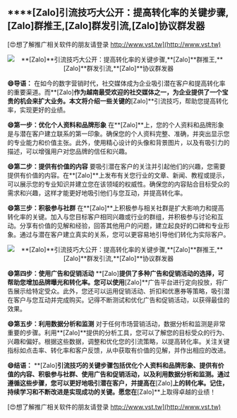 ## ****[Zalo]**引流技巧大公开：提高转化率的关键步骤,**[Zalo]**群推王,**[Zalo]**群发引流,**[Zalo]**协议群发器**

[😍想了解推广相关软件的朋友请登录 http://www.vst.tw](http://www.vst.tw)

 <center><img src="https://vst.tw/MP4/tuiguang/png/8.png" alt="**[Zalo]**引流技巧大公开：提高转化率的关键步骤,**[Zalo]**群推王,**[Zalo]**群发引流,**[Zalo]**协议群发器"></center>

**😄导语：**
在如今的数字营销时代，社交媒体成为企业吸引潜在客户和提高转化率的重要渠道。而**[Zalo]**作为越南最受欢迎的社交媒体之一，为企业提供了一个宝贵的机会来扩大业务。本文将介绍一些关键的**[Zalo]**引流技巧，帮助您提高转化率，实现更好的业绩。

**😄第一步：优化个人资料和品牌形象**
在**[Zalo]**上，您的个人资料和品牌形象是与潜在客户建立联系的第一印象。确保您的个人资料完整、准确，并突出显示您的专业能力和价值主张。此外，使用精心设计的头像和背景图片，以及有吸引力的描述，可以增强用户对您品牌的信任和兴趣。

**😄第二步：提供有价值的内容**
要吸引潜在客户的关注并引起他们的兴趣，您需要提供有价值的内容。在**[Zalo]**上发布有关您行业的文章、新闻、教程或提示，可以展示您的专业知识并建立您在该领域的权威性。确保您的内容贴合目标受众的需求和兴趣，这样才能更好地吸引他们与您互动，并提高转化率。

**😄第三步：积极参与社群**
在**[Zalo]**上积极参与相关社群是扩大影响力和提高转化率的关键。加入与您目标客户相同兴趣或行业的群组，并积极参与讨论和互动。分享有价值的见解和经验，回答其他用户的问题，建立起良好的口碑和专业形象。通过与潜在客户建立真实的关系，您可以更容易地引导他们转化为实际客户。

 <center><img src="https://vst.tw/MP4/tuiguang/png/3.png" alt="**[Zalo]**引流技巧大公开：提高转化率的关键步骤,**[Zalo]**群推王,**[Zalo]**群发引流,**[Zalo]**协议群发器"></center>

**😄第四步：使用广告和促销活动**
**[Zalo]**提供了多种广告和促销活动的选择，可帮助您增加品牌曝光和转化率。您可以使用**[Zalo]**广告平台进行定向投放，将广告展示给特定受众。此外，您还可以运用促销活动、折扣和优惠券等策略，吸引潜在客户与您互动并完成购买。记得不断测试和优化广告和促销活动，以获得最佳的效果。

**😄第五步：利用数据分析和监测**
对于任何市场营销活动，数据分析和监测是非常重要的步骤。利用**[Zalo]**提供的分析工具，您可以了解您的目标受众的行为、兴趣和偏好。根据这些数据，调整和优化您的引流策略，以提高转化率。关注关键指标如点击率、转化率和客户反馈，从中获取有价值的见解，并作出相应的改进。

**😄结语：**
**[Zalo]**引流技巧的关键步骤包括优化个人资料和品牌形象、提供有价值的内容、积极参与社群、使用广告和促销活动，以及利用数据分析和监测。通过遵循这些步骤，您可以更好地吸引潜在客户，并提高在**[Zalo]**上的转化率。记住，持续学习和不断改进是实现成功的关键。愿您在**[Zalo]**上取得卓越的业绩！

[😍想了解推广相关软件的朋友请登录 http://www.vst.tw](http://www.vst.tw)



